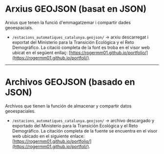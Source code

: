 # Arxius GEOJSON (basat en JSON)
Arxius que tenen la funció d'emmagatzemar i compartir dades geoespacials.

- `/estacions_automatiques_catalunya.geojson/` → arxiu descarregat i exportat del Ministerio para la Transición Ecológica y el Reto Demográfico. La citació completa de la font es troba en el visor web ubicat en el següent enllaç: [https://rogermm01.github.io/portfolio/](https://rogermm01.github.io/portfoli/).
______________________________________________

# Archivos GEOJSON (basado en JSON)
Archivos que tienen la función de almacenar y compartir datos geoespaciales.

- `/estacions_automatiques_catalunya.geojson/` → archivo descargado y exportado del Ministerio para la Transición Ecológica y el Reto Demográfico. La citación completa de la fuente se encuentra en el visor web ubicado en el siguiente enlace: [https://rogermm01.github.io/portfolio/](https://rogermm01.github.io/portfoli/).
